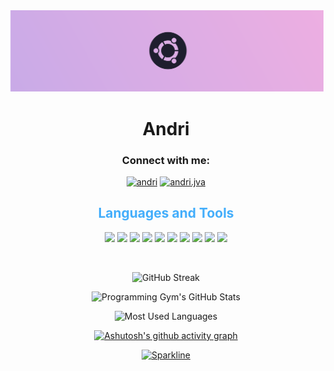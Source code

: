 <img src="/ubuntu-magenta-pink-1.png">
<h1 align="center">Andri</h1>





<h3 align="center">Connect with me:</h3>
<div align="center">
<a href="https://fb.com/andri" target="blank"><img  src="https://raw.githubusercontent.com/rahuldkjain/github-profile-readme-generator/master/src/images/icons/Social/facebook.svg" alt="andri" height="30" width="40" /></a>
<a href="https://instagram.com/andri.jva" target="blank"><img src="https://raw.githubusercontent.com/rahuldkjain/github-profile-readme-generator/master/src/images/icons/Social/instagram.svg" alt="andri.jva" height="30" width="40" /></a>
</div>

<h2 style="color: #44AEFB" align="center" >Languages and Tools</h2>
<div align="center">

<img src = "https://img.shields.io/badge/html5-000000?style=for-the-badge&logo=html5&logoColor=E24C27" >
<img src = "https://img.shields.io/badge/css3-000000?style=for-the-badge&logo=css3&logoColor=58CCED" >
<img src = "https://img.shields.io/badge/javascript-000000?style=for-the-badge&logo=javascript&logoColor=F0E15A" >
<img src = "https://img.shields.io/badge/Bootstrap-000000?style=for-the-badge&logo=Bootstrap&logoColor=C6538C" >
<img src = "https://img.shields.io/badge/c++-000000?style=for-the-badge&logo=c%2B%2B&&logoColor=1876D3" >
<img src = "https://img.shields.io/badge/Figma-000000?style=for-the-badge&logo=Figma&logoColor=C6538C" >
<img src = "https://img.shields.io/badge/git-000000?style=for-the-badge&logo=git&logoColor=F04539" >
<img src = "https://img.shields.io/badge/php-000000?style=for-the-badge&logo=php&logoColor=608DD8" >
<img src = "https://img.shields.io/badge/Node.js-000000?style=for-the-badge&logo=Node.js&logoColor=37BAAD" >
<img src = "https://img.shields.io/badge/linux-000000?style=for-the-badge&logo=linux&logoColor=F0E15A" >


  
      
  </a>
  </a>
</div>
<div>
<p>&nbsp;<img align="center" width="300" src="![Programming Gym's GitHub Stats](https://github-readme-stats.vercel.app/api?username=andri-io&hide=stars&count_private=true&show_icons=true&theme=algolia&border_radius=20&&bg_color=0D1016)" alt="" /></p>
<div class="stats" align="center">
  


![GitHub Streak](https://streak-stats.demolab.com?user=andri-io&count_private=true&theme=tokyonight&border_radius=20)  
  
  
![Programming Gym's GitHub Stats](https://github-readme-stats.vercel.app/api?username=andri-io&hide=stars&count_private=true&show_icons=true&theme=tokyonight&border_radius=20&bg_color=0D1016)



![Most Used Languages](https://github-readme-stats.vercel.app/api/top-langs/?username=andri-io&layout=compact&show_icons=true&theme=tokyonight&border_radius=20&bg_color=0D1016)
  
  [![Ashutosh's github activity graph](https://github-readme-activity-graph.cyclic.app/graph?username=andri-io&theme=react-dark)](https://github.com/andri-io/github-readme-activity-graph)

[![Sparkline](https://stars.medv.io/Naereen/badges.svg)](https://stars.medv.io/Naereen/badges)
</div>

